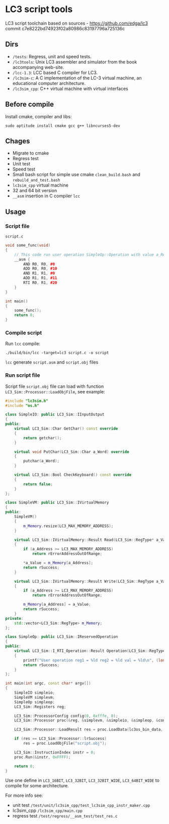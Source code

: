 # LC3 script tools

LC3 script toolchain based on sources - https://github.com/edga/lc3 commit c7e8222bd74923f02a80986c83197796a725136c

## Dirs

* `/tests`: Regress, unit and speed tests.
* `/lc3tools`: Unix LC3 assembler and simulator from the book accompanying web-site.
* `/lcc-1.3`: LCC based C compiler for LC3.
* `/lc3sim-c`: A C implementation of the LC-3 virtual machine, an educational computer architecture.
* `/lc3sim_cpp`: C++ virtual machine with virtual interfaces

## Before compile

Install cmake, compiler and libs:

`sudo aptitude install cmake gcc g++ libncurses5-dev`

## Chages

* Migrate to cmake
* Regress test
* Unit test
* Speed test
* Small bash script for simple use cmake `clean_build.bash` and `rebuild_and_test.bash`
* `lc3sim_cpp` virtual machine
* 32 and 64 bit version
* `__asm` insertion in C compiler `lcc`

## Usage

### Script file

`script.c`
```c++
void some_func(void)
{
    // This code run user operation SimpleOp::Operation with value a_RegValue1 = 10, a_RegValue2 = 11, a_Value = 20
    __asm {
        AND R0, R0, #0
        ADD R0, R0, #10
        AND R1, R1, #0
        ADD R1, R1, #11
        RTI R0, R1, #20
    }
}

int main()
{
    some_func();
    return 0;
}
```

### Compile script

Run `lcc` compile:

`./build/bin/lcc -target=lc3 script.c -o script`

`lcc` generate `script.asm` and `script.obj` files

### Run script file

Script file `script.obj` file can load with function ```LC3_Sim::Processor::LoadObjFile```, see example:

```c++
#include "lc3sim.h"
#include "os.h"

class SimpleIO: public LC3_Sim::IInputOutput
{
public:
    virtual LC3_Sim::Char GetChar() const override
    {
        return getchar();
    }

    virtual void PutChar(LC3_Sim::Char a_Word) override
    {
        putchar(a_Word);
    }

    virtual LC3_Sim::Bool CheckKeyboard() const override
    {
        return false;
    }
};

class SimpleVM: public LC3_Sim::IVirtualMemory
{
public:
    SimpleVM()
    {
        m_Memory.resize(LC3_MAX_MEMORY_ADDRESS);
    }

    virtual LC3_Sim::IVirtualMemory::Result Read(LC3_Sim::RegType* a_Value, LC3_Sim::AddressType a_Address) const override
    {
        if (a_Address >= LC3_MAX_MEMORY_ADDRESS)
            return rErrorAddressOutOfRange;

        *a_Value = m_Memory[a_Address];
        return rSuccess;
    }

    virtual LC3_Sim::IVirtualMemory::Result Write(LC3_Sim::RegType a_Value, LC3_Sim::AddressType a_Address) override
    {
        if (a_Address >= LC3_MAX_MEMORY_ADDRESS)
            return rErrorAddressOutOfRange;

        m_Memory[a_Address] = a_Value;
        return rSuccess;
    }
private:
    std::vector<LC3_Sim::RegType> m_Memory;
};

class SimpleOp: public LC3_Sim::IReservedOperation
{
public:
    virtual LC3_Sim::I_RTI_Operation::Result Operation(LC3_Sim::RegType a_RegValue1, LC3_Sim::RegType a_RegValue2, LC3_Sim::RegType a_Value) override
    {
        printf("User operation reg1 = %ld reg2 = %ld val = %ld\n", (long int)a_RegValue1, (long int)a_RegValue2, (long int)a_Value);
        return rSuccess;
    }
};

int main(int argc, const char* argv[])
{
    SimpleIO simpleio;
    SimpleVM simplevm;
    SimpleOp simpleop;
    LC3_Sim::Registers reg;

    LC3_Sim::ProcessorConfig config(0, 0xfffe, 0);
    LC3_Sim::Processor proc(&reg, &simplevm, &simpleio, &simpleop, &config);

    LC3_Sim::Processor::LoadResult res = proc.LoadData(lc3os_bin_data, lc3os_bin_data_len);

    if (res == LC3_Sim::Processor::lrSuccess)
        res = proc.LoadObjFile("script.obj");

    LC3_Sim::InstructionIndex instr = 0;
    proc.Run(&instr, 0xFFFF);

    return 0;
}

```

Use one define in `LC3_16BIT`, `LC3_32BIT`, `LC3_32BIT_WIDE`, `LC3_64BIT_WIDE` to compile for some architecture.

For more info see:

* unit test `/test/unit/lc3sim_cpp/test_lc3sim_cpp_instr_maker.cpp`
* lc3sim_cpp `/lc3sim_cpp/main.cpp`
* regress test `/test/regress/__asm_test/test_res.c`
